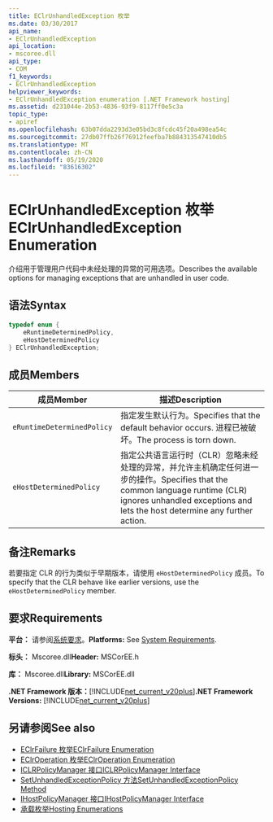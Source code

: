 ```yaml
---
title: EClrUnhandledException 枚举
ms.date: 03/30/2017
api_name:
- EClrUnhandledException
api_location:
- mscoree.dll
api_type:
- COM
f1_keywords:
- EClrUnhandledException
helpviewer_keywords:
- EClrUnhandledException enumeration [.NET Framework hosting]
ms.assetid: d231044e-2b53-4836-93f9-8117ff0e5c3a
topic_type:
- apiref
ms.openlocfilehash: 63b07dda2293d3e05bd3c8fcdc45f20a498ea54c
ms.sourcegitcommit: 27db07ffb26f76912feefba7b884313547410db5
ms.translationtype: MT
ms.contentlocale: zh-CN
ms.lasthandoff: 05/19/2020
ms.locfileid: "83616302"
---
```

# <a name="eclrunhandledexception-enumeration"></a><span data-ttu-id="18a64-102">EClrUnhandledException 枚举</span><span class="sxs-lookup"><span data-stu-id="18a64-102">EClrUnhandledException Enumeration</span></span>
<span data-ttu-id="18a64-103">介绍用于管理用户代码中未经处理的异常的可用选项。</span><span class="sxs-lookup"><span data-stu-id="18a64-103">Describes the available options for managing exceptions that are unhandled in user code.</span></span>  
  
## <a name="syntax"></a><span data-ttu-id="18a64-104">语法</span><span class="sxs-lookup"><span data-stu-id="18a64-104">Syntax</span></span>  
  
```cpp  
typedef enum {  
    eRuntimeDeterminedPolicy,  
    eHostDeterminedPolicy  
} EClrUnhandledException;  
```  
  
## <a name="members"></a><span data-ttu-id="18a64-105">成员</span><span class="sxs-lookup"><span data-stu-id="18a64-105">Members</span></span>  
  
|<span data-ttu-id="18a64-106">成员</span><span class="sxs-lookup"><span data-stu-id="18a64-106">Member</span></span>|<span data-ttu-id="18a64-107">描述</span><span class="sxs-lookup"><span data-stu-id="18a64-107">Description</span></span>|  
|------------|-----------------|  
|`eRuntimeDeterminedPolicy`|<span data-ttu-id="18a64-108">指定发生默认行为。</span><span class="sxs-lookup"><span data-stu-id="18a64-108">Specifies that the default behavior occurs.</span></span> <span data-ttu-id="18a64-109">进程已被破坏。</span><span class="sxs-lookup"><span data-stu-id="18a64-109">The process is torn down.</span></span>|  
|`eHostDeterminedPolicy`|<span data-ttu-id="18a64-110">指定公共语言运行时（CLR）忽略未经处理的异常，并允许主机确定任何进一步的操作。</span><span class="sxs-lookup"><span data-stu-id="18a64-110">Specifies that the common language runtime (CLR) ignores unhandled exceptions and lets the host determine any further action.</span></span>|  
  
## <a name="remarks"></a><span data-ttu-id="18a64-111">备注</span><span class="sxs-lookup"><span data-stu-id="18a64-111">Remarks</span></span>  
 <span data-ttu-id="18a64-112">若要指定 CLR 的行为类似于早期版本，请使用 `eHostDeterminedPolicy` 成员。</span><span class="sxs-lookup"><span data-stu-id="18a64-112">To specify that the CLR behave like earlier versions, use the `eHostDeterminedPolicy` member.</span></span>  
  
## <a name="requirements"></a><span data-ttu-id="18a64-113">要求</span><span class="sxs-lookup"><span data-stu-id="18a64-113">Requirements</span></span>  
 <span data-ttu-id="18a64-114">**平台：** 请参阅[系统要求](../../get-started/system-requirements.md)。</span><span class="sxs-lookup"><span data-stu-id="18a64-114">**Platforms:** See [System Requirements](../../get-started/system-requirements.md).</span></span>  
  
 <span data-ttu-id="18a64-115">**标头：** Mscoree.dll</span><span class="sxs-lookup"><span data-stu-id="18a64-115">**Header:** MSCorEE.h</span></span>  
  
 <span data-ttu-id="18a64-116">**库：** Mscoree.dll</span><span class="sxs-lookup"><span data-stu-id="18a64-116">**Library:** MSCorEE.dll</span></span>  
  
 <span data-ttu-id="18a64-117">**.NET Framework 版本：**[!INCLUDE[net_current_v20plus](../../../../includes/net-current-v20plus-md.md)]</span><span class="sxs-lookup"><span data-stu-id="18a64-117">**.NET Framework Versions:** [!INCLUDE[net_current_v20plus](../../../../includes/net-current-v20plus-md.md)]</span></span>  
  
## <a name="see-also"></a><span data-ttu-id="18a64-118">另请参阅</span><span class="sxs-lookup"><span data-stu-id="18a64-118">See also</span></span>

- [<span data-ttu-id="18a64-119">EClrFailure 枚举</span><span class="sxs-lookup"><span data-stu-id="18a64-119">EClrFailure Enumeration</span></span>](eclrfailure-enumeration.md)
- [<span data-ttu-id="18a64-120">EClrOperation 枚举</span><span class="sxs-lookup"><span data-stu-id="18a64-120">EClrOperation Enumeration</span></span>](eclroperation-enumeration.md)
- [<span data-ttu-id="18a64-121">ICLRPolicyManager 接口</span><span class="sxs-lookup"><span data-stu-id="18a64-121">ICLRPolicyManager Interface</span></span>](iclrpolicymanager-interface.md)
- [<span data-ttu-id="18a64-122">SetUnhandledExceptionPolicy 方法</span><span class="sxs-lookup"><span data-stu-id="18a64-122">SetUnhandledExceptionPolicy Method</span></span>](iclrpolicymanager-setunhandledexceptionpolicy-method.md)
- [<span data-ttu-id="18a64-123">IHostPolicyManager 接口</span><span class="sxs-lookup"><span data-stu-id="18a64-123">IHostPolicyManager Interface</span></span>](ihostpolicymanager-interface.md)
- [<span data-ttu-id="18a64-124">承载枚举</span><span class="sxs-lookup"><span data-stu-id="18a64-124">Hosting Enumerations</span></span>](hosting-enumerations.md)
